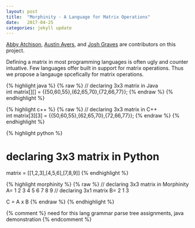```yaml
---
layout: post
title:  "Morphinity - A Language for Matrix Operations"
date:   2017-04-25 
categories: jekyll update
---
```

[Abby Atchison](http://www1.chapman.edu/~atchi102/), [Austin Ayers](), and [Josh Graves](http://www1.chapman.edu/~grave121/) are contributors on this project.  

Defining a matrix in most programming languages is often ugly and counter intuative. Few languages offer built in support for matrix operations. Thus we propose a langauge spcefically for matrix operations. 



{% highlight java %}
{% raw %}
// declaring 3x3 matrix in Java  
int matrix[][] = {{50,60,55},{62,65,70},{72,66,77}};
{% endraw %}
{% endhighlight %}

{% highlight c++ %}
{% raw %}
// declaring 3x3 matrix in C++  
int matrix[3][3] = {{50,60,55},{62,65,70},{72,66,77}};
{% endraw %}
{% endhighlight %}  

{% highlight python %}
# declaring 3x3 matrix in Python
matrix = [[1,2,3],[4,5,6],[7,8,9]]
{% endhighlight %}  

{% highlight morphinity %}
{% raw %}
// declaring 3x3 matrix in Morphinity  
A=
1 2 3 
4 5 6
7 8 9
// declaring 3x1 matrix
B= 
2
1 
3

C = A x B
{% endraw %}
{% endhighlight %} 

{% comment %}
need for this lang
grammar 
parse tree
assignments, java
demonstration
{% endcomment %}
